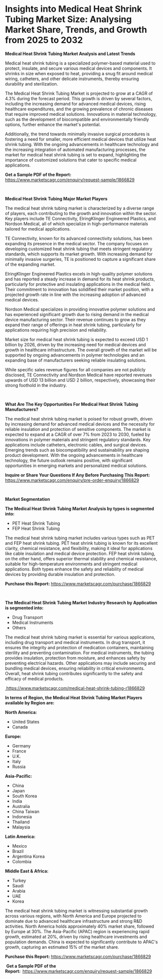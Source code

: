 <p><h1>Insights into Medical Heat Shrink Tubing Market Size: Analysing Market Share, Trends, and Growth from 2025 to 2032</h1></p><p><strong>Medical Heat Shrink Tubing Market Analysis and Latest Trends</strong></p>
<p><p>Medical heat shrink tubing is a specialized polymer-based material used to protect, insulate, and secure various medical devices and components. It shrinks in size when exposed to heat, providing a snug fit around medical wiring, catheters, and other delicate instruments, thereby ensuring durability and sterilization.</p><p>The Medical Heat Shrink Tubing Market is projected to grow at a CAGR of 4.3% during the forecast period. This growth is driven by several factors, including the increasing demand for advanced medical devices, rising healthcare expenditures, and the growing prevalence of chronic diseases that require improved medical solutions. Innovations in material technology, such as the development of biocompatible and environmentally friendly options, further enhance the market's potential.</p><p>Additionally, the trend towards minimally invasive surgical procedures is fostering a need for smaller, more efficient medical devices that utilize heat shrink tubing. With the ongoing advancements in healthcare technology and the increasing integration of automated manufacturing processes, the market for medical heat shrink tubing is set to expand, highlighting the importance of customized solutions that cater to specific medical applications.</p></p>
<p><strong>Get a Sample PDF of the Report:&nbsp;</strong> <a href="https://www.marketscagr.com/enquiry/request-sample/1866829?utm_campaign=2114&utm_medium=2&utm_source=Github&utm_content=ia&utm_term=13042025&utm_id=medical-heat-shrink-tubing">https://www.marketscagr.com/enquiry/request-sample/1866829</a></p>
<p>&nbsp;</p>
<p><strong>Medical Heat Shrink Tubing Major Market Players</strong></p>
<p><p>The medical heat shrink tubing market is characterized by a diverse range of players, each contributing to the growth and innovation within the sector. Key players include TE Connectivity, ElringKlinger Engineered Plastics, and Nordson Medical, all of which specialize in high-performance materials tailored for medical applications.</p><p>TE Connectivity, known for its advanced connectivity solutions, has been expanding its presence in the medical sector. The company focuses on developing customized heat shrink tubing that meets stringent regulatory standards, which supports its market growth. With increasing demand for minimally invasive surgeries, TE is positioned to capture a significant share of the expanding market.</p><p>ElringKlinger Engineered Plastics excels in high-quality polymer solutions and has reported a steady increase in demand for its heat shrink products, particularly for protective and insulating applications in the medical field. Their commitment to innovation has solidified their market position, with a projected growth rate in line with the increasing adoption of advanced medical devices.</p><p>Nordson Medical specializes in providing innovative polymer solutions and has experienced significant growth due to rising demand in the medical device manufacturing sector. Their revenue continues to grow as they expand their range of offerings in heat shrink tubing, particularly for applications requiring high precision and reliability.</p><p>Market size for medical heat shrink tubing is expected to exceed USD 1 billion by 2026, driven by the increasing need for medical devices and growth in healthcare infrastructure. The overall growth of the market will be supported by ongoing advancements in polymer technologies and an expanding base of manufacturers seeking reliable insulating solutions.</p><p>While specific sales revenue figures for all companies are not publicly disclosed, TE Connectivity and Nordson Medical have reported revenues upwards of USD 13 billion and USD 2 billion, respectively, showcasing their strong foothold in the industry.</p></p>
<p>&nbsp;</p>
<p><strong>What Are The Key Opportunities For Medical Heat Shrink Tubing Manufacturers?</strong></p>
<p><p>The medical heat shrink tubing market is poised for robust growth, driven by increasing demand for advanced medical devices and the necessity for reliable insulation and protection of sensitive components. The market is expected to expand at a CAGR of over 7% from 2023 to 2030, fueled by innovations in polymer materials and stringent regulatory standards. Key applications include catheters, electronic cables, and surgical devices. Emerging trends such as biocompatibility and sustainability are shaping product development. With the ongoing advancements in healthcare technology, the future outlook remains positive, with significant opportunities in emerging markets and personalized medical solutions.</p></p>
<p><strong>Inquire or Share Your Questions If Any Before Purchasing This Report:</strong> <a href="https://www.marketscagr.com/enquiry/pre-order-enquiry/1866829?utm_campaign=2114&utm_medium=2&utm_source=Github&utm_content=ia&utm_term=13042025&utm_id=medical-heat-shrink-tubing">https://www.marketscagr.com/enquiry/pre-order-enquiry/1866829</a></p>
<p>&nbsp;</p>
<p><strong>Market Segmentation</strong></p>
<p><strong>The Medical Heat Shrink Tubing Market Analysis by types is segmented into:</strong></p>
<p><ul><li>PET Heat Shrink Tubing</li><li>FEP Heat Shrink Tubing</li></ul></p>
<p><p>The medical heat shrink tubing market includes various types such as PET and FEP heat shrink tubing. PET heat shrink tubing is known for its excellent clarity, chemical resistance, and flexibility, making it ideal for applications like cable insulation and medical device protection. FEP heat shrink tubing, on the other hand, offers superior thermal stability and chemical resistance, suitable for high-temperature environments and stringent medical applications. Both types enhance the safety and reliability of medical devices by providing durable insulation and protection.</p></p>
<p><strong>Purchase this Report:&nbsp;</strong><a href="https://www.marketscagr.com/purchase/1866829?utm_campaign=2114&utm_medium=2&utm_source=Github&utm_content=ia&utm_term=13042025&utm_id=medical-heat-shrink-tubing">https://www.marketscagr.com/purchase/1866829</a></p>
<p>&nbsp;</p>
<p><strong>The Medical Heat Shrink Tubing Market Industry Research by Application is segmented into:</strong></p>
<p><ul><li>Drug Transport</li><li>Medical Instruments</li><li>Others</li></ul></p>
<p><p>The medical heat shrink tubing market is essential for various applications, including drug transport and medical instruments. In drug transport, it ensures the integrity and protection of medication containers, maintaining sterility and preventing contamination. For medical instruments, the tubing provides insulation, protection from moisture, and enhances safety by preventing electrical hazards. Other applications may include securing and bundling medical devices, ensuring reliability in critical environments. Overall, heat shrink tubing contributes significantly to the safety and efficacy of medical products.</p></p>
<p><a href="https://www.marketscagr.com/medical-heat-shrink-tubing-r1866829?utm_campaign=2114&utm_medium=2&utm_source=Github&utm_content=ia&utm_term=13042025&utm_id=medical-heat-shrink-tubing">&nbsp;https://www.marketscagr.com/medical-heat-shrink-tubing-r1866829</a></p>
<p><strong>In terms of Region, the Medical Heat Shrink Tubing Market Players available by Region are:</strong></p>
<p>
    <p> <strong> North America: </strong>
        <ul>
            <li>United States</li>
            <li>Canada</li>
        </ul>
        </p> 
    <p> <strong> Europe: </strong>
        <ul>
            <li>Germany</li>
            <li>France</li>
            <li>U.K.</li>
            <li>Italy</li>
            <li>Russia</li>
        </ul>
        </p> 
    <p> <strong> Asia-Pacific: </strong>
        <ul>
            <li>China</li>
            <li>Japan</li>
            <li>South Korea</li>
            <li>India</li>
            <li>Australia</li>
            <li>China Taiwan</li>
            <li>Indonesia</li>
            <li>Thailand</li>
            <li>Malaysia</li>
        </ul>
        </p> 
    <p> <strong> Latin America: </strong>
        <ul>
            <li>Mexico</li>
            <li>Brazil</li>
            <li>Argentina Korea</li>
            <li>Colombia</li>
        </ul>
        </p> 
    <p> <strong> Middle East & Africa: </strong>
        <ul>
            <li>Turkey</li>
            <li>Saudi</li>
            <li>Arabia</li>
            <li>UAE</li>
            <li>Korea</li>
        </ul>
    </p>
    </p>
<p><p>The medical heat shrink tubing market is witnessing substantial growth across various regions, with North America and Europe projected to dominate due to advanced healthcare infrastructure and strong R&D activities. North America holds approximately 40% market share, followed by Europe at 30%. The Asia-Pacific (APAC) region is experiencing rapid growth, estimated at 20%, driven by rising healthcare investments and population demands. China is expected to significantly contribute to APAC's growth, capturing an estimated 15% of the market share.</p></p>
<p><strong>Purchase this Report: </strong><a href="https://www.marketscagr.com/purchase/1866829?utm_campaign=2114&utm_medium=2&utm_source=Github&utm_content=ia&utm_term=13042025&utm_id=medical-heat-shrink-tubing">https://www.marketscagr.com/purchase/1866829</a></p>
<p>&nbsp;<strong>Get a Sample PDF of the Report:&nbsp;&nbsp;</strong><a href="https://www.marketscagr.com/enquiry/request-sample/1866829?utm_campaign=2114&utm_medium=2&utm_source=Github&utm_content=ia&utm_term=13042025&utm_id=medical-heat-shrink-tubing">https://www.marketscagr.com/enquiry/request-sample/1866829</a></p>
<p><strong></strong></p>
<p><p></p><p></p><p></p></p>